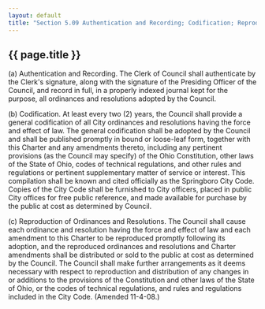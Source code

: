 ---
layout: default 
title: "Section 5.09 Authentication and Recording; Codification; Reproduction."---

{{ page.title }}
----------------

​(a) Authentication and Recording. The Clerk of Council shall
authenticate by the Clerk's signature, along with the signature of the
Presiding Officer of the Council, and record in full, in a properly
indexed journal kept for the purpose, all ordinances and resolutions
adopted by the Council.

​(b) Codification. At least every two (2) years, the Council shall
provide a general codification of all City ordinances and resolutions
having the force and effect of law. The general codification shall be
adopted by the Council and shall be published promptly in bound or
loose-leaf form, together with this Charter and any amendments thereto,
including any pertinent provisions (as the Council may specify) of the
Ohio Constitution, other laws of the State of Ohio, codes of technical
regulations, and other rules and regulations or pertinent supplementary
matter of service or interest. This compilation shall be known and cited
officially as the Springboro City Code. Copies of the City Code shall be
furnished to City officers, placed in public City offices for free
public reference, and made available for purchase by the public at cost
as determined by Council.

​(c) Reproduction of Ordinances and Resolutions. The Council shall cause
each ordinance and resolution having the force and effect of law and
each amendment to this Charter to be reproduced promptly following its
adoption, and the reproduced ordinances and resolutions and Charter
amendments shall be distributed or sold to the public at cost as
determined by the Council. The Council shall make further arrangements
as it deems necessary with respect to reproduction and distribution of
any changes in or additions to the provisions of the Constitution and
other laws of the State of Ohio, or the codes of technical regulations,
and rules and regulations included in the City Code. (Amended 11-4-08.)
